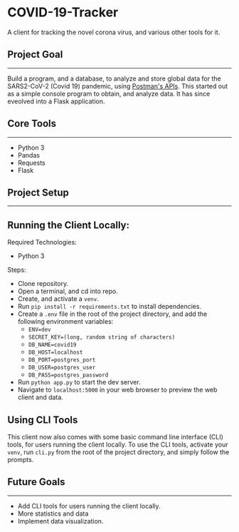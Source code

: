 # COVID-19-Tracker

A client for tracking the novel corona virus, and various other tools for it.

## Project Goal
***

Build a program, and a database, to analyze and store global data for the SARS2-CoV-2 (Covid 19) pandemic, using [Postman's APIs](https://documenter.getpostman.com/view/10808728/SzS8rjbc?version=latest). This started out as a simple console program to obtain, and analyze data. It has since eveolved into a Flask application.

## Core Tools
***

- Python 3
- Pandas
- Requests
- Flask

## Project Setup
*** 

## Running the Client Locally:

Required Technologies:

- Python 3

Steps:

- Clone repository.
- Open a terminal, and cd into repo.
- Create, and activate a `venv`.
- Run `pip install -r requirements.txt` to install dependencies.
- Create a `.env` file in the root of the project directory, and add the following environment variables:
    - `ENV=dev`
    - `SECRET_KEY=(long, random string of characters)`
    - `DB_NAME=covid19`
    - `DB_HOST=localhost`
    - `DB_PORT=postgres_port`
    - `DB_USER=postgres_user`
    - `DB_PASS=postgres_password`
- Run `python app.py` to start the dev server.
- Navigate to `localhost:5000` in your web browser to preview the web client and data.

## Using CLI Tools

This client now also comes with some basic command line interface (CLI) tools, for users running the client locally. To use the CLI tools, activate your `venv`, run `cli.py` from the root of the project directory, and simply follow the prompts.

## Future Goals
***

- Add CLI tools for users running the client locally.
- More statistics and data
- Implement data visualization.

